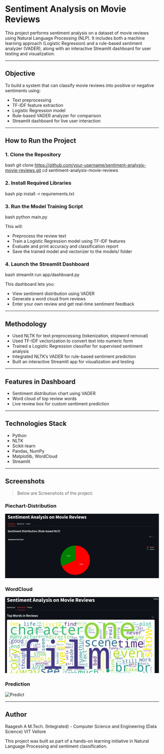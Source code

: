 #  Sentiment Analysis on Movie Reviews

This project performs sentiment analysis on a dataset of movie reviews using Natural Language Processing (NLP). It includes both a machine learning approach (Logistic Regression) and a rule-based sentiment analyzer (VADER), along with an interactive Streamlit dashboard for user testing and visualization.

---

##  Objective

To build a system that can classify movie reviews into positive or negative sentiments using:
- Text preprocessing
- TF-IDF feature extraction
- Logistic Regression model
- Rule-based VADER analyzer for comparison
- Streamlit dashboard for live user interaction

---

##  How to Run the Project

### 1. Clone the Repository

bash
git clone https://github.com/your-username/sentiment-analysis-movie-reviews.git
cd sentiment-analysis-movie-reviews


### 2. Install Required Libraries

bash
pip install -r requirements.txt


### 3. Run the Model Training Script

bash
python main.py


This will:
- Preprocess the review text
- Train a Logistic Regression model using TF-IDF features
- Evaluate and print accuracy and classification report
- Save the trained model and vectorizer to the models/ folder

### 4. Launch the Streamlit Dashboard

bash
streamlit run app/dashboard.py


This dashboard lets you:
- View sentiment distribution using VADER
- Generate a word cloud from reviews
- Enter your own review and get real-time sentiment feedback

---

##  Methodology

- Used NLTK for text preprocessing (tokenization, stopword removal)
- Used TF-IDF vectorization to convert text into numeric form
- Trained a Logistic Regression classifier for supervised sentiment analysis
- Integrated NLTK’s VADER for rule-based sentiment prediction
- Built an interactive Streamlit app for visualization and testing

---

##  Features in Dashboard

-  Sentiment distribution chart using VADER
-  Word cloud of top review words
-  Live review box for custom sentiment prediction

---

##  Technologies Stack

- Python  
- NLTK  
- Scikit-learn  
- Pandas, NumPy  
- Matplotlib, WordCloud  
- Streamlit  

---

## **Screenshots**

>Below are Screenshots of the project:

### Piechart-Distribution
![Piechart](screenshots/piechart.png)

### WordCloud
![WordCloud](screenshots/wordcloud.png)

### Prediction
![Predict](screenshots/predict.png)


---

##  Author

Raagesh A
M.Tech. (Integrated) - Computer Science and Engineering (Data Science) 
VIT Vellore  

This project was built as part of a hands-on learning initiative in Natural Language Processing and sentiment classification.